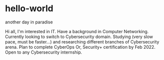 # hello-world
another day in paradise

Hi all,
I'm interested in IT.
Have a background in Computer Networking.
Currently looking to switch to Cybersecurity domain.
Studying (very slow pace, must be faster...) and researching different branches of Cybersecurity arena.
Plan to complete CyberOps Or, Security+ certification by Feb 2022.
Open to any Cybersecurity internship.
